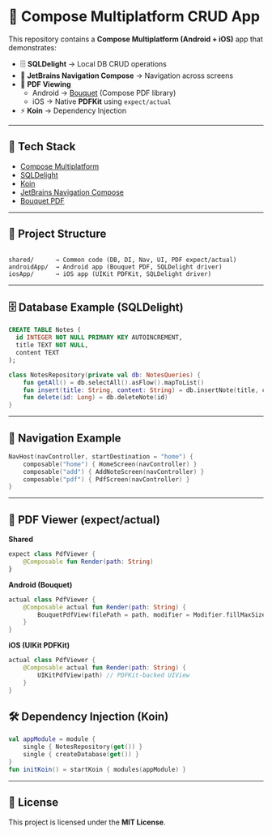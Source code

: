 
# 📱 Compose Multiplatform CRUD App

This repository contains a **Compose Multiplatform (Android + iOS)** app that demonstrates:

- 🗄️ **SQLDelight** → Local DB CRUD operations  
- 🧭 **JetBrains Navigation Compose** → Navigation across screens  
- 📑 **PDF Viewing**  
  - Android → [Bouquet](https://github.com/GRizzi91/bouquet) (Compose PDF library)  
  - iOS → Native **PDFKit** using `expect/actual`  
- ⚡ **Koin** → Dependency Injection  

---

## 🚀 Tech Stack
- [Compose Multiplatform](https://www.jetbrains.com/lp/compose-multiplatform/)  
- [SQLDelight](https://cashapp.github.io/sqldelight/)  
- [Koin](https://insert-koin.io/)  
- [JetBrains Navigation Compose](https://github.com/JetBrains/compose-multiplatform-core/tree/master/navigation)  
- [Bouquet PDF](https://github.com/GRizzi91/bouquet)  

---

## 📂 Project Structure
```

shared/      → Common code (DB, DI, Nav, UI, PDF expect/actual)
androidApp/  → Android app (Bouquet PDF, SQLDelight driver)
iosApp/      → iOS app (UIKit PDFKit, SQLDelight driver)

````

---

## 🗄️ Database Example (SQLDelight)
```sql
CREATE TABLE Notes (
  id INTEGER NOT NULL PRIMARY KEY AUTOINCREMENT,
  title TEXT NOT NULL,
  content TEXT
);
````

```kotlin
class NotesRepository(private val db: NotesQueries) {
    fun getAll() = db.selectAll().asFlow().mapToList()
    fun insert(title: String, content: String) = db.insertNote(title, content)
    fun delete(id: Long) = db.deleteNote(id)
}
```

---

## 🧭 Navigation Example

```kotlin
NavHost(navController, startDestination = "home") {
    composable("home") { HomeScreen(navController) }
    composable("add") { AddNoteScreen(navController) }
    composable("pdf") { PdfScreen(navController) }
}
```

---

## 📑 PDF Viewer (expect/actual)

**Shared**

```kotlin
expect class PdfViewer {
    @Composable fun Render(path: String)
}
```

**Android (Bouquet)**

```kotlin
actual class PdfViewer {
    @Composable actual fun Render(path: String) {
        BouquetPdfView(filePath = path, modifier = Modifier.fillMaxSize())
    }
}
```

**iOS (UIKit PDFKit)**

```kotlin
actual class PdfViewer {
    @Composable actual fun Render(path: String) {
        UIKitPdfView(path) // PDFKit-backed UIView
    }
}
```

## 🛠 Dependency Injection (Koin)

```kotlin
val appModule = module {
    single { NotesRepository(get()) }
    single { createDatabase(get()) }
}
fun initKoin() = startKoin { modules(appModule) }
```

---

## 📄 License

This project is licensed under the **MIT License**.
